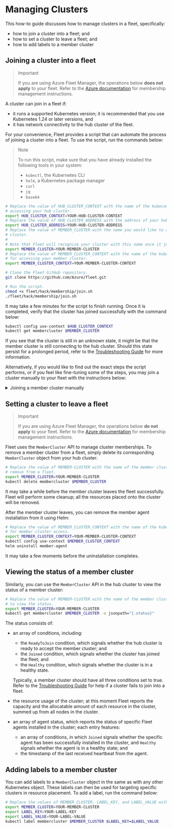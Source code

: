 # Managing Clusters

This how-to guide discusses how to manage clusters in a fleet, specifically:

* how to join a cluster into a fleet; and
* how to set a cluster to leave a fleet; and
* how to add labels to a member cluster

## Joining a cluster into a fleet

> Important
>
> If you are using Azure Fleet Manager, the operations below **does not apply** to your fleet.
> Refer to the [Azure documentation](https://azure.microsoft.com/en-us/products/kubernetes-fleet-manager)
> for membership management instructions.

A cluster can join in a fleet if:

* it runs a supported Kubernetes version; it is recommended that you use Kubernetes 1.24 or later
versions, and
* it has network connectivity to the hub cluster of the fleet.

For your convenience, Fleet provides a script that can automate the process of joining a cluster
into a fleet. To use the script, run the commands below:

> Note
>
> To run this script, make sure that you have already installed the following tools in your
> system:
> * `kubectl`, the Kubernetes CLI
> * `helm`, a Kubernetes package manager
> * `curl`
> * `jq`
> * `base64`

```sh
# Replace the value of HUB_CLUSTER_CONTEXT with the name of the kubeconfig context you use for
# accessing your hub cluster.
export HUB_CLUSTER_CONTEXT=YOUR-HUB-CLUSTER-CONTEXT
# Replace the value of HUB_CLUSTER_ADDRESS with the address of your hub cluster API server.
export HUB_CLUSTER_ADDRESS=YOUR-HUB-CLUSTER-ADDRESS
# Replace the value of MEMBER_CLUSTER with the name you would like to assign to the new member
# cluster.
#
# Note that Fleet will recognize your cluster with this name once it joins.
export MEMBER_CLUSTER=YOUR-MEMBER-CLUSTER
# Replace the value of MEMBER_CLUSTER_CONTEXT with the name of the kubeconfig context you use
# for accessing your member cluster.
export MEMBER_CLUSTER_CONTEXT=YOUR-MEMBER-CLUSTER-CONTEXT

# Clone the Fleet GitHub repository.
git clone https://github.com/Azure/fleet.git

# Run the script.
chmod +x fleet/hack/membership/join.sh
./fleet/hack/membership/join.sh
```

It may take a few minutes for the script to finish running. Once it is completed, verify
that the cluster has joined successfully with the command below:

```sh
kubectl config use-context $HUB_CLUSTER_CONTEXT
kubectl get membercluster $MEMBER_CLUSTER
```

If you see that the cluster is still in an unknown state, it might be that the member cluster
is still connecting to the hub cluster. Should this state persist for a prolonged
period, refer to the [Troubleshooting Guide](../troubleshooting/README.md) for
more information.

Alternatively, if you would like to find out the exact steps the script performs, or if you feel
like fine-tuning some of the steps, you may join a cluster manually to your fleet with the
instructions below:

<details>
<summary>Joining a member cluster manually</summary>

1. Make sure that you have installed `kubectl`, `helm`, `curl`, `jq`, and `base64` in your
system.

2. Create a Kubernetes service account in your hub cluster:

    ```sh
    # Replace the value of HUB_CLUSTER_CONTEXT with the name of the kubeconfig
    # context you use for accessing your hub cluster.
    export HUB_CLUSTER_CONTEXT="YOUR-HUB-CLUSTER-CONTEXT"
    # Replace the value of MEMBER_CLUSTER with a name you would like to assign to the new
    # member cluster.
    #
    # Note that the value of MEMBER_CLUSTER will be used as the name the member cluster registers
    # with the hub cluster.
    export MEMBER_CLUSTER="YOUR-MEMBER-CLUSTER"

    export SERVICE_ACCOUNT="$MEMBER_CLUSTER-hub-cluster-access"

    kubectl config use-context $HUB_CLUSTER_CONTEXT
    # The service account can, in theory, be created in any namespace; for simplicity reasons,
    # here you will use the namespace reserved by Fleet installation, `fleet-system`.
    #
    # Note that if you choose a different value, commands in some steps below need to be
    # modified accordingly.
    kubectl create serviceaccount $SERVICE_ACCOUNT -n fleet-system
    ```

3. Create a Kubernetes secret of the service account token type, which the member cluster will
use to access the hub cluster.

    ```sh
    export SERVICE_ACCOUNT_SECRET="$MEMBER_CLUSTER-hub-cluster-access-token"
    cat <<EOF | kubectl apply -f -
    apiVersion: v1
    kind: Secret
    metadata:
        name: $SERVICE_ACCOUNT_SECRET
        namespace: fleet-system
        annotations:
            kubernetes.io/service-account.name: $SERVICE_ACCOUNT
    type: kubernetes.io/service-account-token
    EOF
    ```

    After the secret is created successfully, extract the token from the secret:

    ```sh
    export TOKEN=$(kubectl get secret $SERVICE_ACCOUNT_SECRET -n fleet-system -o jsonpath='{.data.token}' | base64 -d)
    ```

    > Note
    >
    > Keep the token in a secure place; anyone with access to this token can access the hub cluster
    > in the same way as the Fleet member cluster does.

    You may have noticed that at this moment, no access control has been set on the service
    account; Fleet will set things up when the member cluster joins. The service account will be
    given the minimally viable set of permissions for the Fleet member cluster to connect to the
    hub cluster; its access will be restricted to one namespace, specifically reserved for the
    member cluster, as per security best practices.

4. Register the member cluster with the hub cluster; Fleet manages cluster membership using the
`MemberCluster` API:

    ```sh
    cat <<EOF | kubectl apply -f -
    apiVersion: cluster.kubernetes-fleet.io/v1beta1
    kind: MemberCluster
    metadata:
        name: $MEMBER_CLUSTER
    spec:
        identity:
            name: $SERVICE_ACCOUNT
            kind: ServiceAccount
            namespace: fleet-system
            apiGroup: ""
        heartbeatPeriodSeconds: 60
    EOF
    ```

5. Set up the member agent, the Fleet component that works on the member cluster end, to enable
Fleet connection:

    ```sh
    # Clone the Fleet repository from GitHub.
    git clone https://github.com/Azure/fleet.git

    # Install the member agent helm chart on the member cluster.

    # Replace the value of MEMBER_CLUSTER_CONTEXT with the name of the kubeconfig context you use
    # for member cluster access.
    export MEMBER_CLUSTER_CONTEXT="YOUR-MEMBER-CLUSTER-CONTEXT"

    # Replace the value of HUB_CLUSTER_ADDRESS with the address of the hub cluster API server.
    export HUB_CLUSTER_ADDRESS="YOUR-HUB-CLUSTER-ADDRESS"

    # The variables below uses the Fleet images kept in the Microsoft Container Registry (MCR),
    # and will retrieve the latest version from the Fleet GitHub repository.
    #
    # You can, however, build the Fleet images of your own; see the repository README for
    # more information.
    export REGISTRY="mcr.microsoft.com/aks/fleet"
    export FLEET_VERSION=$(curl "https://api.github.com/repos/Azure/fleet/tags" | jq -r '.[0].name')
    export MEMBER_AGENT_IMAGE="member-agent"
    export REFRESH_TOKEN_IMAGE="refresh-token"

    kubectl config use-context $MEMBER_CLUSTER_CONTEXT
    # Create the secret with the token extracted previously for member agent to use.
    kubectl create secret generic hub-kubeconfig-secret --from-literal=token=$TOKEN
    helm install member-agent fleet/charts/member-agent/ \
        --set config.hubURL=$HUB_CLUSTER_ADDRESS \
        --set image.repository=$REGISTRY/$MEMBER_AGENT_IMAGE \
        --set image.tag=$FLEET_VERSION \
        --set refreshtoken.repository=$REGISTRY/$REFRESH_TOKEN_IMAGE \
        --set refreshtoken.tag=$FLEET_VERSION \
        --set image.pullPolicy=Always \
        --set refreshtoken.pullPolicy=Always \
        --set config.memberClusterName="$MEMBER_CLUSTER" \
        --set logVerbosity=5 \
        --set namespace=fleet-system \
        --set enableV1Alpha1APIs=false \
        --set enableV1Beta1APIs=true
    ```

6. Verify that the installation of the member agent is successful:

    ```sh
    kubectl get pods -n fleet-system
    ```

    You should see that all the returned pods are up and running. Note that it may take a few
    minutes for the member agent to get ready.

7. Verify that the member cluster has joined the fleet successfully:

    ```sh
    kubectl config use-context $HUB_CLUSTER_CONTEXT
    kubectl get membercluster $MEMBER_CLUSTER
    ```

</details>

## Setting a cluster to leave a fleet

> Important
>
> If you are using Azure Fleet Manager, the operations below **do not apply** to your fleet.
> Refer to the [Azure documentation](https://azure.microsoft.com/en-us/products/kubernetes-fleet-manager)
> for membership management instructions.

Fleet uses the `MemberCluster` API to manage cluster memberships. To remove a member cluster
from a fleet, simply delete its corresponding `MemberCluster` object from your hub cluster:

```sh
# Replace the value of MEMBER-CLUSTER with the name of the member cluster you would like to
# remove from a fleet.
export MEMBER_CLUSTER=YOUR-MEMBER-CLUSTER
kubectl delete membercluster $MEMBER_CLUSTER
```

It may take a while before the member cluster leaves the fleet successfully. Fleet will perform
some cleanup; all the resources placed onto the cluster will be removed.

After the member cluster leaves, you can remove the member agent installation from it using Helm:

```sh
# Replace the value of MEMBER_CLUSTER_CONTEXT with the name of the kubeconfig context you use
# for member cluster access.
export MEMBER_CLUSTER_CONTEXT=YOUR-MEMBER-CLUSTER-CONTEXT
kubectl config use-context $MEMBER_CLUSTER_CONTEXT
helm uninstall member-agent
```

It may take a few moments before the uninstallation completes.

## Viewing the status of a member cluster

Similarly, you can use the `MemberCluster` API in the hub cluster to view the status of a
member cluster:

```sh
# Replace the value of MEMBER-CLUSTER with the name of the member cluster of which you would like
# to view the status.
export MEMBER_CLUSTER=YOUR-MEMBER-CLUSTER
kubectl get membercluster $MEMBER_CLUSTER -o jsonpath="{.status}"
```

The status consists of:

* an array of conditions, including:

    * the `ReadyToJoin` condition, which signals whether the hub cluster is ready to accept
    the member cluster; and
    * the `Joined` condition, which signals whether the cluster has joined the fleet; and
    * the `Healthy` condition, which signals whether the cluster is in a healthy state.

    Typically, a member cluster should have all three conditions set to true. Refer to the
    [Troubleshooting Guide](../troubleshooting/README.md) for help if a cluster fails to join
    into a fleet.

* the resource usage of the cluster; at this moment Fleet reports the capacity and
the allocatable amount of each resource in the cluster, summed up from all nodes in the cluster.

* an array of agent status, which reports the status of specific Fleet agents installed in
the cluster; each entry features:

    * an array of conditions, in which `Joined` signals whether the specific agent has been
    successfully installed in the cluster, and `Healthy` signals whether the agent is in a
    healthy state; and
    * the timestamp of the last received heartbeat from the agent.

## Adding labels to a member cluster

You can add labels to a `MemberCluster` object in the same as with any other Kubernetes object.
These labels can then be used for targeting specific clusters in resource placement. To add a label,
run the command below:

```sh
# Replace the values of MEMBER_CLUSTER, LABEL_KEY, and LABEL_VALUE with those of your own.
export MEMBER_CLUSTER=YOUR-MEMBER-CLUSTER
export LABEL_KEY=YOUR-LABEL-KEY
export LABEL_VALUE=YOUR-LABEL-VALUE
kubectl label membercluster $MEMBER_CLUSTER $LABEL_KEY=$LABEL_VALUE
```
